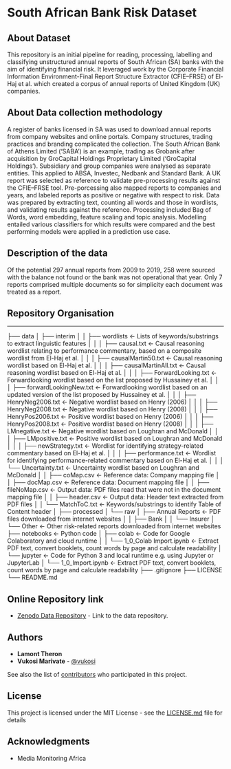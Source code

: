 # South African Bank Risk Dataset

## About Dataset

This repository is an initial pipeline for reading, processing, labelling and classifying unstructured annual reports of South
African (SA) banks with the aim of identifying financial risk. It leveraged work by the Corporate Financial Information Environment-Final Report Structure Extractor (CFIE–FRSE) of El-Haj et al. which created a corpus of annual reports of United Kingdom (UK) companies.

## About Data collection methodology

A register of banks licensed in SA was used to download annual reports from company websites and online portals.  Company structures, trading practices
and branding complicated the collection. The South African Bank of Athens Limited (‘SABA’) is an example, trading as Grobank after acquisition by GroCapital Holdings Proprietary Limited (‘GroCapital Holdings’). Subsidiary and group companies were analysed as separate entities. This applied to ABSA, Investec, Nedbank and Standard Bank.
A UK report was selected as reference to validate pre-processing results against the CFIE–FRSE tool. Pre-porcessing also mapped reports to companies and years, and labeled reports as positive or negative with respect to risk. Data was prepared by extracting text, counting all words and those in wordlists, and validating results against the reference. Processing included Bag of Words, word embedding, feature scaling and topic analysis. Modelling entailed various classifiers for which results were compared and the best performing models were applied in a prediction use case.

## Description of the data

Of the potential 297 annual reports from 2009 to 2019, 258 were sourced with the balance not found or the bank was not operational that year. Only 7 reports comprised multiple documents so for simplicity each document was treated as a report.

## Repository Organisation
------------
  ├── data
  │   ├── interim
  │   │   ├── wordlists                   <- Lists of keywords/substrings to extract linguistic features
  │   │   │   ├── causal.txt              <- Causal reasoning wordlist relating to performance commentary, based on a composite wordlist from El-Haj et al.
  │   │   │   ├── causalMartin50.txt      <- Causal reasoning wordlist based on El-Haj et al.
  │   │   │   ├── causalMartinAll.txt     <- Causal reasoning wordlist based on El-Haj et al.
  │   │   │   ├── ForwardLooking.txt      <- Forwardlooking wordlist based on the list proposed by Hussainey et al.
  │   │   │   ├── forwardLookingNew.txt   <- Forwardlooking wordlist based on an updated version of the list proposed by Hussainey et al.
  │   │   │   ├── HenryNeg2006.txt        <- Negative wordlist based on Henry (2006)
  │   │   │   ├── HenryNeg2008.txt        <- Negative wordlist based on Henry (2008)
  │   │   │   ├── HenryPos2006.txt        <- Positive wordlist based on Henry (2006)
  │   │   │   ├── HenryPos2008.txt        <- Positive wordlist based on Henry (2008)
  │   │   │   ├── LMnegative.txt          <- Negative wordlist based on Loughran and McDonald
  │   │   │   ├── LMpositive.txt          <- Positive wordlist based on Loughran and McDonald
  │   │   │   ├── newStrategy.txt         <- Wordlist for identifying strategy-related commentary based on El-Haj et al.
  │   │   │   ├── performance.txt         <- Wordlist for identifying performance-related commentary based on El-Haj et al.
  │   │   │   └── Uncertainty.txt         <- Uncertainty wordlist based on Loughran and McDonald
  │   │   ├── coMap.csv                   <- Reference data: Company mapping file
  │   │   ├── docMap.csv                  <- Reference data: Document mapping file 
  │   │   ├── fileNoMap.csv               <- Output data: PDF files read that were not in the document mapping file 
  │   │   ├── header.csv                  <- Output data: Header text extracted from PDF files
  │   │   └── MatchToC.txt                <- Keywords/substrings to identify Table of Content header
  │   ├── processed
  │   └── raw
  │       ├── Annual Reports              <- PDF files downloaded from internet websites
  │       │   ├── Bank
  │       │   └── Insurer
  │       └── Other                       <- Other risk-related reports downloaded from internet websites
  ├── notebooks                           <- Python code
  │   ├── colab                           <- Code for Google Colaboratory and cloud runtime
  │   │   └── 1_0_Colab Import.ipynb      <- Extract PDF text, convert booklets, count words by page and calculate readability
  │   └── jupyter                         <- Code for Python 3 and local runtime e.g. using Jupyter or JupyterLab
  │       └── 1_0_Import.ipynb            <- Extract PDF text, convert booklets, count words by page and calculate readability
  ├── .gitignore
  ├── LICENSE
  └── README.md

## Online Repository link

* [Zenodo Data Repository](https://doi.org/10.5281/zenodo.4682843) - Link to the data repository.

## Authors

* **Lamont Theron** 
* **Vukosi Marivate** - [@vukosi](https://twitter.com/vukosi)

See also the list of [contributors](https://github.com/your/project/contributors) who participated in this project.

## License
This project is licensed under the MIT License - see the [LICENSE.md](LICENSE.md) file for details

## Acknowledgments
* Media Monitoring Africa
